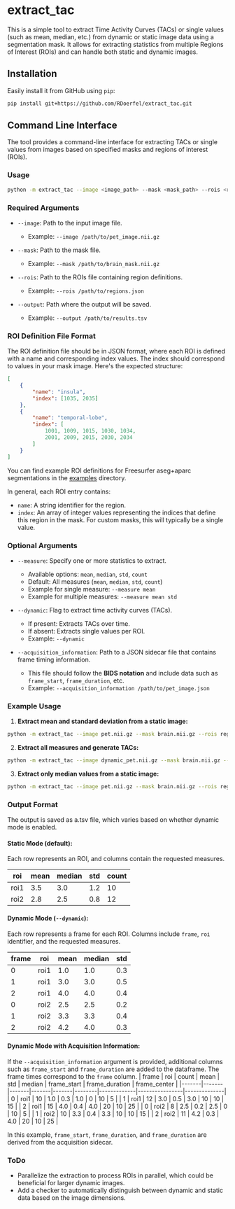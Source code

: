 
# extract_tac

This is a simple tool to extract Time Activity Curves (TACs) or single values (such as mean, median, etc.) from dynamic or static image data using a segmentation mask. It allows for extracting statistics from multiple Regions of Interest (ROIs) and can handle both static and dynamic images.

## Installation

Easily install it from GitHub using `pip`:

```bash
pip install git+https://github.com/RDoerfel/extract_tac.git
```

## Command Line Interface

The tool provides a command-line interface for extracting TACs or single values from images based on specified masks and regions of interest (ROIs).

### Usage

```bash
python -m extract_tac --image <image_path> --mask <mask_path> --rois <rois_path> --output <output_path> [options]
```

### Required Arguments

- `--image`: Path to the input image file.
  - Example: `--image /path/to/pet_image.nii.gz`

- `--mask`: Path to the mask file.
  - Example: `--mask /path/to/brain_mask.nii.gz`

- `--rois`: Path to the ROIs file containing region definitions.
  - Example: `--rois /path/to/regions.json`

- `--output`: Path where the output will be saved.
  - Example: `--output /path/to/results.tsv`

### ROI Definition File Format

The ROI definition file should be in JSON format, where each ROI is defined with a name and corresponding index values. The index should correspond to values in your mask image. Here's the expected structure:

```json
[
    {
        "name": "insula",
        "index": [1035, 2035]
    },
    {
        "name": "temporal-lobe",
        "index": [
            1001, 1009, 1015, 1030, 1034,
            2001, 2009, 2015, 2030, 2034
        ]
    }
]
```

You can find example ROI definitions for Freesurfer aseg+aparc segmentations in the [examples](./bin) directory.

In general, each ROI entry contains:
- `name`: A string identifier for the region.
- `index`: An array of integer values representing the indices that define this region in the mask. For custom masks, this will typically be a single value.

### Optional Arguments

- `--measure`: Specify one or more statistics to extract.
  - Available options: `mean`, `median`, `std`, `count`
  - Default: All measures (`mean`, `median`, `std`, `count`)
  - Example for single measure: `--measure mean`
  - Example for multiple measures: `--measure mean std`

- `--dynamic`: Flag to extract time activity curves (TACs).
  - If present: Extracts TACs over time.
  - If absent: Extracts single values per ROI.
  - Example: `--dynamic`

- `--acquisition_information`: Path to a JSON sidecar file that contains frame timing information.
  - This file should follow the **BIDS notation** and include data such as `frame_start`, `frame_duration`, etc.
  - Example: `--acquisition_information /path/to/pet_image.json`

### Example Usage

1. **Extract mean and standard deviation from a static image:**

```bash
python -m extract_tac --image pet.nii.gz --mask brain.nii.gz --rois regions.json --output results.tsv --measure mean std
```

2. **Extract all measures and generate TACs:**

```bash
python -m extract_tac --image dynamic_pet.nii.gz --mask brain.nii.gz --rois regions.json --output tacs.tsv --dynamic
```

3. **Extract only median values from a static image:**

```bash
python -m extract_tac --image pet.nii.gz --mask brain.nii.gz --rois regions.json --output median_values.tsv --measure median
```

### Output Format

The output is saved as a.tsv file, which varies based on whether dynamic mode is enabled.

#### Static Mode (default):
Each row represents an ROI, and columns contain the requested measures.

| roi      | mean  | median | std   | count |
|----------|-------|--------|-------|-------|
| roi1     | 3.5   | 3.0    | 1.2   | 10    |
| roi2     | 2.8   | 2.5    | 0.8   | 12    |

#### Dynamic Mode (`--dynamic`):
Each row represents a frame for each ROI. Columns include `frame`, `roi` identifier, and the requested measures.

| frame | roi   | mean  | median | std   |
|-------|-------|-------|--------|-------|
| 0     | roi1  | 1.0   | 1.0    | 0.3   |
| 1     | roi1  | 3.0   | 3.0    | 0.5   |
| 2     | roi1  | 4.0   | 4.0    | 0.4   |
| 0     | roi2  | 2.5   | 2.5    | 0.2   |
| 1     | roi2  | 3.3   | 3.3    | 0.4   |
| 2     | roi2  | 4.2   | 4.0    | 0.3   |

#### Dynamic Mode with Acquisition Information:
If the `--acquisition_information` argument is provided, additional columns such as `frame_start` and `frame_duration` are added to the dataframe. The frame times correspond to the `frame` column.
| frame | roi   | count | mean  | std   | median | frame_start | frame_duration | frame_center |
|-------|-------|-------|-------|-------|--------|-------------|----------------|--------------|
| 0     | roi1  | 10    | 1.0   | 0.3   | 1.0    | 0           | 10             | 5            |
| 1     | roi1  | 12    | 3.0   | 0.5   | 3.0    | 10          | 10             | 15           |
| 2     | roi1  | 15    | 4.0   | 0.4   | 4.0    | 20          | 10             | 25           |
| 0     | roi2  | 8     | 2.5   | 0.2   | 2.5    | 0           | 10             | 5            |
| 1     | roi2  | 10    | 3.3   | 0.4   | 3.3    | 10          | 10             | 15           |
| 2     | roi2  | 11    | 4.2   | 0.3   | 4.0    | 20          | 10             | 25           |


In this example, `frame_start`, `frame_duration`, and `frame_duration` are derived from the acquisition sidecar.

### ToDo

- Parallelize the extraction to process ROIs in parallel, which could be beneficial for larger dynamic images.
- Add a checker to automatically distinguish between dynamic and static data based on the image dimensions.
